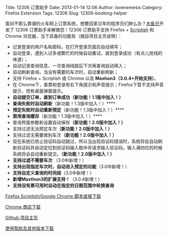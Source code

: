 Title: 12306 订票助手
Date: 2013-01-14 12:06
Author: lovenemesis
Category: Firefox Extension
Tags: 12306
Slug: 12306-booking-helper

面对不那么靠谱的火车网上订票系统，想要回家过年的程序员们肿么办？[木鱼兄](https://github.com/iccfish)开发了
12306 订票助手来解救您！12306 订票助手支持 Firefox +
[Scriptish](https://addons.mozilla.org/zh-CN/firefox/addon/scriptish/)
和 Chrome 浏览器，当下具备的功能有（摘自项目主页说明）：

-   记录登录的用户名和密码，在打开登录页面后自动填写；
-   自动登录，遇到人过多或繁忙的时候自动重试，直到登录成功（有点儿抢线的味道）；
-   自动记录查询信息，一次查询线路后下次再查询自动填入；
-   自动刷新查询，当没有需要的车次时，自动重新刷新；
-   支持 Firefox + Scriptish 或 Chrome 以及
    <span>**Maxhon3（3.0.4+开始支持）**</span>。
-   在
    Chrome下，查票和登录有右下角提示和声音提示；Firefox下暂不支持声音提示，但有桌面弹窗提示。
-   **<span>自动提交订单，直到订单成功（<span>新功能！1.1版中加入！</span>）</span>**
-   <span>**查询失败时自动刷新**<span>（<span>新功能！1.3版中加入！</span>）</span>****</span>
-   <span>**预定失败时自动重新预定**<span>（<span>新功能！1.3版中加入！</span>）</span>****</span>
-   <span>**禁用查询缓存**<span>（<span>新功能！1.3版中加入！</span>）</span>****</span>
-   <span><span>查询界面参数和设置自动保存<span>****<span>（<span>新功能！2.0版中加入！</span>）</span>****</span></span></span>
-   <span><span>支持过滤无法预定车次<span>****<span>（<span>新功能！2.0版中加入！</span>）</span>****</span></span></span>
-   <span><span>支持过滤无需要席别车次<span>****<span>（<span>新功能！2.0版中加入！</span>）</span>****</span></span></span>
-   <span><span>现在系统已禁止验证码自动跳过，所以当出现验证码错误时，系统将会自动刷新验证码并自动定位到验证码输入框中并请求输入验证码，输入满四位的时候系统将会自动重新提交。<span>****<span>（<span>新功能！2.0版中加入！</span>）</span>****</span></span></span>
-   <span>**支持过滤不需要车次** （3.0中新增！）</span>
-   <span>**支持出现指定车次时，自动进入预定的功能**（3.0中新增！）</span>
-   <span>**支持自定义查询的时间段**（3.0中新增！）</span>
-   <span>**<span>新增Maxthon3的扩展支持！</span>**（3.0.4新增！）</span>
-   <span>**支持没有票可用时自动在指定的日期范围中轮换查询**</span>

[Firefox Scriptish/Google Chrome
脚本直接下载](http://www.fishlee.net/Service/Download.ashx/44/47/12306_ticket_helper.user.js)

[Chrome
商店下载](https://chrome.google.com/webstore/detail/idjgmabfihmhmojipdkcackbihbdceno)

[Github 项目主页](https://github.com/iccfish/12306_ticket_helper)

[使用帮助及其他版本下载](http://www.fishlee.net/soft/44/index.html)
